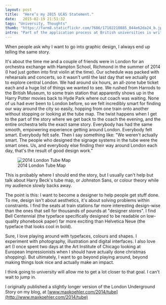 ```yaml
---
layout: post
title:  "Here’s my 2015 UCAS Statement."
date:   2015-02-19 21:51:32
tags: "University, Thoughts"
thumb: "https://farm8.staticflickr.com/7686/17102210885_044e62da24_b.jpg"
intro: "Part of the application process at British universities is writing a statement where you explain why you’ve choosen your particular courses. Here’s mine."
---
```


When people ask why I want to go into graphic design, I always end up telling the same story.

It's about the time me and a couple of friends were in London for an orchestra exchange with Hampton School, Richmond in the summer of 2014 (I had just gotten into first violin at the time). Our schedule was packed with rehearsals and concerts, so it wasn't until the last day that we actually got to explore central London. We had around six hours, an all-zone tube ticket each and a huge list of things we wanted to see.
We rushed from Harrods to the British Museum, to some train station that apparently shows up in the Harry Potter movies back to Hyde Park where out coach was waiting. None of us had ever been to London before, so we felt incredibly smart for finding our way around the city so easily, hopping from one train onto another without stopping or looking at the tube map.
The twist happens when I get to the part of the story where we get back to the coach the evening, and the entire orchestra tells the exact same story. Everybody has had the same smooth, empowering experience getting around London. Everybody felt smart. Everybody felt safe. Then I say something like: "We weren't actually smart. The people who designed the signage systems in the tube were the smart ones. Us, and everybody else finding their way around London each day, that's the result of good design work."

<figure class='full'>
	<img src="https://farm8.staticflickr.com/7686/17102210885_044e62da24_b.jpg" alt="2014 London Tube Map"/>
	<figcaption>2014 London Tube Map</figcaption>
</figure>

This is probably where I should end the story, but I usually can't help but talk about Harry Beck's tube map, or Johnston Sans, or colour theory while my audience slowly backs away.

The point is this: I want to become a designer to help people get stuff done. To me, design isn't about aesthetics, it's about solving problems within constraints. I find the seats at train stations far more interesting design-wise than the ones that sell for thousands of pounds at "designer stores". I find Bell Centennial (the typeface specifically designed to be readable on low-quality phonebook paper) far more exciting than Helvetica Neue (the typeface that looks cool in bold).

Sure, I love playing around with typefaces, colours and shapes. I experiment with photography, illustration and digital interfaces. I also love art (I once spent two days at the Art Institute of Chicago looking at European Impressionists when I should have actually done christmas shopping). But ultimately, I want to go beyond playing around, beyond making things look nice and actually make an impact.

I think going to university will allow me to get a lot closer to that goal. I can't wait to jump in.

I originally published a slightly longer version of the London Underground Story on my blog, at [www.maxkoehler.com/2014/tube](http://www.maxkoehler.com/2014/tube)
